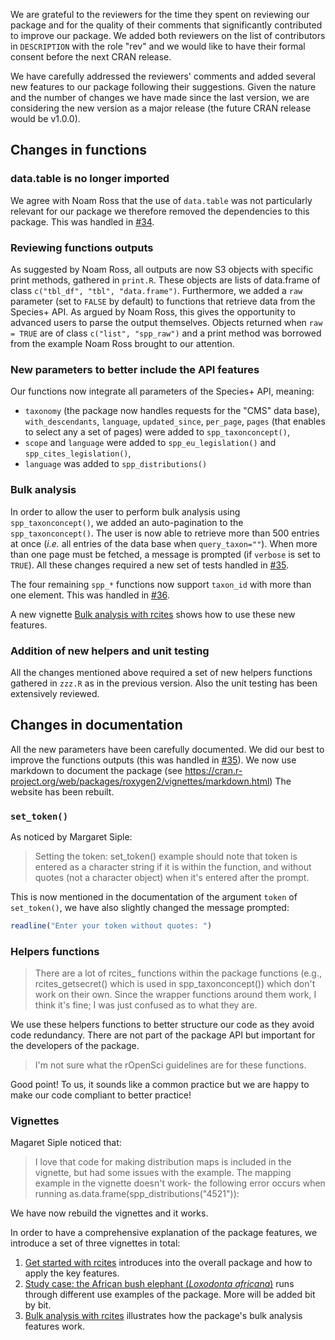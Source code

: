 We are grateful to the reviewers for the time they spent on reviewing our package and for the quality of their comments that significantly contributed to
improve our package. We added both reviewers on the list of contributors
in `DESCRIPTION` with the role "rev" and we would like to have their formal
consent before the next CRAN release.

We have carefully addressed the reviewers' comments and added several new
features to our package following their suggestions. Given the nature and the
number of changes we have made since the last version, we are considering
the new version as a major release (the future CRAN release would be v1.0.0).


## Changes in functions

### data.table is no longer imported

We agree with Noam Ross that the use of `data.table` was not particularly relevant for our package we therefore removed the dependencies to this package. This was handled in [#34](https://github.com/ibartomeus/rcites/pull/34).

### Reviewing functions outputs

As suggested by Noam Ross, all outputs are now S3 objects with specific print methods, gathered in `print.R`. These objects are lists of data.frame of class `c("tbl_df", "tbl", "data.frame")`. Furthermore, we added a `raw` parameter (set to `FALSE` by default) to functions that retrieve data from the Species+ API. As argued by Noam Ross, this gives the opportunity to advanced users to parse the output themselves. Objects returned when `raw = TRUE` are of class `c("list", "spp_raw")` and a print method was borrowed from the example Noam Ross brought to our attention.

### New parameters to better include the API features

Our functions now integrate all parameters of the Species+ API, meaning:

- `taxonomy` (the package now handles requests for the "CMS" data base), `with_descendants`, `language`, `updated_since`, `per_page`, `pages` (that enables to select any a set of pages) were added to `spp_taxonconcept()`,
- `scope` and `language` were added to `spp_eu_legislation()` and `spp_cites_legislation()`,
- `language` was added to `spp_distributions()`

### Bulk analysis

In order to allow the user to perform bulk analysis using `spp_taxonconcept()`,
we added an auto-pagination to the  `spp_taxonconcept()`. The user is now
able to retrieve more than 500 entries at once (*i.e.* all entries of the data base when `query_taxon=""`).
When more than one page must be fetched, a message is prompted (if `verbose` is set to `TRUE`).
All these changes required a new set of tests handled in [#35](https://github.com/ibartomeus/rcites/pull/35).

The four remaining `spp_*` functions now support `taxon_id` with more than one
element. This was handled in [#36](https://github.com/ibartomeus/rcites/pull/36).

A new vignette [Bulk analysis with rcites](https://ibartomeus.github.io/rcites/articles/bulk_analysis.html) shows how to use these new features. 

### Addition of new helpers and unit testing

All the changes mentioned above required a set of new helpers functions gathered in `zzz.R`
as in the previous version. Also the unit testing has been extensively reviewed.


## Changes in documentation

All the new parameters have been carefully documented. We did our best to improve
the functions outputs (this was handled in [#35](https://github.com/ibartomeus/rcites/pull/35)).
We now use markdown to document the package (see https://cran.r-project.org/web/packages/roxygen2/vignettes/markdown.html)
The website has been rebuilt.

### `set_token()`

As noticed by Margaret Siple:

> Setting the token: set_token() example should note that token is entered as a character string if it is within the function, and without quotes (not a character object) when it's entered after the prompt.

This is now mentioned in the documentation of the argument `token` of `set_token()`, we have also slightly changed the message prompted:  

```r
readline("Enter your token without quotes: ")
```

### Helpers functions

> There are a lot of rcites_ functions within the package functions (e.g., rcites_getsecret() which is used in spp_taxonconcept()) which don't work on their own. Since the wrapper functions around them work, I think it's fine; I was just confused as to what they are.

We use these helpers functions to better structure our code as they avoid
code redundancy. There are not part of the package API but important for the
developers of the package.

> I'm not sure what the rOpenSci guidelines are for these functions.

Good point! To us, it sounds like a common practice but we are happy to make
our code compliant to better practice!

### Vignettes

Magaret Siple noticed that:

> I love that code for making distribution maps is included in the vignette, but had some issues with the example. The mapping example in the vignette doesn't work- the following error occurs when running as.data.frame(spp_distributions("4521")):

We have now rebuild the vignettes and it works.

In order to have a comprehensive explanation of the package features, we introduce a set of three vignettes in total:
1. [Get started with rcites](https://ibartomeus.github.io/rcites/articles/get_started.html) introduces into the overall package and how to apply the key features.
2. [Study case: the African bush elephant (*Loxodonta africana*)](https://ibartomeus.github.io/rcites/articles/elephant.html) runs through different use examples of the package. More will be added bit by bit.
3. [Bulk analysis with rcites](https://ibartomeus.github.io/rcites/articles/bulk_analysis.html) illustrates how the package's bulk analysis features work.
